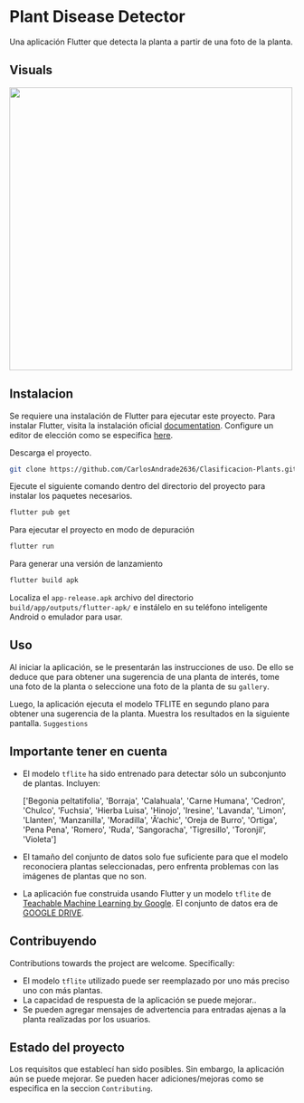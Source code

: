 # Plant Disease Detector
Una aplicación Flutter que detecta la planta a partir de una foto de la planta.
## Visuals
<img src="Imagen-1.gif" height="500">

## Instalacion

Se requiere una instalación de Flutter para ejecutar este proyecto.
Para instalar Flutter, visita la instalación oficial [documentation](https://docs.flutter.dev/get-started/install).
Configure un editor de elección como se especifica [here](https://docs.flutter.dev/get-started/editor).

Descarga el proyecto.

```bash
git clone https://github.com/CarlosAndrade2636/Clasificacion-Plants.git
```

Ejecute el siguiente comando dentro del directorio del proyecto para instalar los paquetes necesarios.
```bash
flutter pub get
```
Para ejecutar el proyecto en modo de depuración 
```bash
flutter run
```

Para generar una versión de lanzamiento
```bash
flutter build apk
```
Localiza el `app-release.apk` archivo del directorio `build/app/outputs/flutter-apk/` e instálelo en su teléfono inteligente Android o emulador para usar.

## Uso

Al iniciar la aplicación, se le presentarán las instrucciones de uso. De ello se deduce que para obtener una sugerencia de una planta de interés, tome una foto de la planta o seleccione una foto de la planta de su `gallery`.

Luego, la aplicación ejecuta el modelo TFLITE en segundo plano para obtener una sugerencia de la planta.
Muestra los resultados en la siguiente pantalla. `Suggestions`

## Importante tener en cuenta
- El modelo `tflite` ha sido entrenado para detectar sólo un subconjunto de plantas. Incluyen:

    ['Begonia peltatifolia', 'Borraja', 'Calahuala', 'Carne Humana', 'Cedron', 'Chulco', 'Fuchsia', 'Hierba Luisa', 'Hinojo', 'Iresine', 'Lavanda', 'Limon', 'Llanten', 'Manzanilla', 'Moradilla', 'Ã‘achic', 'Oreja de Burro', 'Ortiga', 'Pena Pena', 'Romero', 'Ruda', 'Sangoracha', 'Tigresillo', 'Toronjil', 'Violeta']

- El tamaño del conjunto de datos solo fue suficiente para que el modelo reconociera plantas seleccionadas, pero enfrenta problemas con las imágenes de plantas que no son.
- La aplicación fue construida usando Flutter y un modelo  `tflite` de [Teachable Machine Learning by Google](https://teachablemachine.withgoogle.com/). El conjunto de datos era de [GOOGLE DRIVE](https://drive.google.com/drive/folders/13xQSUwbAqtTv-opgwD8XcgO5vJsugQP2).

## Contribuyendo
Contributions towards the project are welcome.
Specifically:

- El modelo `tflite` utilizado puede ser reemplazado por uno más preciso uno con más plantas.
- La capacidad de respuesta de la aplicación se puede mejorar..
- Se pueden agregar mensajes de advertencia para entradas ajenas a la planta realizadas por los usuarios.

## Estado del proyecto
Los requisitos que establecí han sido posibles. Sin embargo, la aplicación aún se puede mejorar.
Se pueden hacer adiciones/mejoras como se especifica en la seccion `Contributing`.

